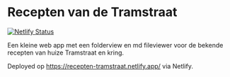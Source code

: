# Recepten van de Tramstraat

[![Netlify Status](https://api.netlify.com/api/v1/badges/9163400e-c955-46b9-8226-13b2cd0d57fe/deploy-status)](https://app.netlify.com/sites/recepten-tramstraat/deploys)

Een kleine web app met een folderview en md fileviewer voor de bekende recepten van huize Tramstraat en kring.

Deployed op https://recepten-tramstraat.netlify.app/ via Netlify.